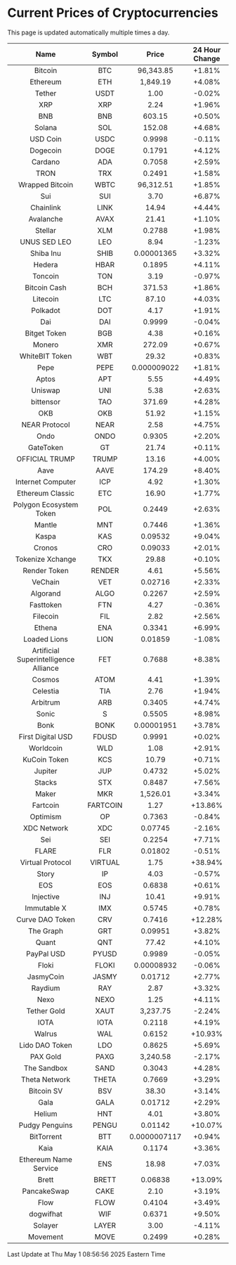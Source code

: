 # Current Prices of Cryptocurrencies
This page is updated automatically multiple times a day.

| Name | Symbol | Price | 24 Hour Change |
| :---: |:---:| :---: | :---: |
| Bitcoin | BTC | 96,343.85 | +1.81% |
| Ethereum | ETH | 1,849.19 | +4.08% |
| Tether | USDT | 1.00 | -0.02% |
| XRP | XRP | 2.24 | +1.96% |
| BNB | BNB | 603.15 | +0.50% |
| Solana | SOL | 152.08 | +4.68% |
| USD Coin | USDC | 0.9998 | -0.11% |
| Dogecoin | DOGE | 0.1791 | +4.12% |
| Cardano | ADA | 0.7058 | +2.59% |
| TRON | TRX | 0.2491 | +1.58% |
| Wrapped Bitcoin | WBTC | 96,312.51 | +1.85% |
| Sui | SUI | 3.70 | +6.87% |
| Chainlink | LINK | 14.94 | +4.44% |
| Avalanche | AVAX | 21.41 | +1.10% |
| Stellar | XLM | 0.2788 | +1.98% |
| UNUS SED LEO | LEO | 8.94 | -1.23% |
| Shiba Inu | SHIB | 0.00001365 | +3.32% |
| Hedera | HBAR | 0.1895 | +4.11% |
| Toncoin | TON | 3.19 | -0.97% |
| Bitcoin Cash | BCH | 371.53 | +1.86% |
| Litecoin | LTC | 87.10 | +4.03% |
| Polkadot | DOT | 4.17 | +1.91% |
| Dai | DAI | 0.9999 | -0.04% |
| Bitget Token | BGB | 4.38 | +0.16% |
| Monero | XMR | 272.09 | +0.67% |
| WhiteBIT Token | WBT | 29.32 | +0.83% |
| Pepe | PEPE | 0.000009022 | +1.81% |
| Aptos | APT | 5.55 | +4.49% |
| Uniswap | UNI | 5.38 | +2.63% |
| bittensor | TAO | 371.69 | +4.28% |
| OKB | OKB | 51.92 | +1.15% |
| NEAR Protocol | NEAR | 2.58 | +4.75% |
| Ondo | ONDO | 0.9305 | +2.20% |
| GateToken | GT | 21.74 | +0.11% |
| OFFICIAL TRUMP | TRUMP | 13.16 | +4.00% |
| Aave | AAVE | 174.29 | +8.40% |
| Internet Computer | ICP | 4.92 | +1.30% |
| Ethereum Classic | ETC | 16.90 | +1.77% |
| Polygon Ecosystem Token | POL | 0.2449 | +2.63% |
| Mantle | MNT | 0.7446 | +1.36% |
| Kaspa | KAS | 0.09532 | +9.04% |
| Cronos | CRO | 0.09033 | +2.01% |
| Tokenize Xchange | TKX | 29.88 | +0.10% |
| Render Token | RENDER | 4.61 | +5.56% |
| VeChain | VET | 0.02716 | +2.33% |
| Algorand | ALGO | 0.2267 | +2.59% |
| Fasttoken | FTN | 4.27 | -0.36% |
| Filecoin | FIL | 2.82 | +2.56% |
| Ethena | ENA | 0.3341 | +6.99% |
| Loaded Lions | LION | 0.01859 | -1.08% |
| Artificial Superintelligence Alliance | FET | 0.7688 | +8.38% |
| Cosmos | ATOM | 4.41 | +1.39% |
| Celestia | TIA | 2.76 | +1.94% |
| Arbitrum | ARB | 0.3405 | +4.74% |
| Sonic | S | 0.5505 | +8.98% |
| Bonk | BONK | 0.00001951 | +3.78% |
| First Digital USD | FDUSD | 0.9991 | +0.02% |
| Worldcoin | WLD | 1.08 | +2.91% |
| KuCoin Token | KCS | 10.79 | +0.71% |
| Jupiter | JUP | 0.4732 | +5.02% |
| Stacks | STX | 0.8487 | +7.56% |
| Maker | MKR | 1,526.01 | +3.34% |
| Fartcoin | FARTCOIN | 1.27 | +13.86% |
| Optimism | OP | 0.7363 | -0.84% |
| XDC Network | XDC | 0.07745 | -2.16% |
| Sei | SEI | 0.2254 | +7.71% |
| FLARE | FLR | 0.01802 | -0.51% |
| Virtual Protocol | VIRTUAL | 1.75 | +38.94% |
| Story | IP | 4.03 | -0.57% |
| EOS | EOS | 0.6838 | +0.61% |
| Injective | INJ | 10.41 | +9.91% |
| Immutable X | IMX | 0.5745 | +0.78% |
| Curve DAO Token | CRV | 0.7416 | +12.28% |
| The Graph | GRT | 0.09951 | +3.82% |
| Quant | QNT | 77.42 | +4.10% |
| PayPal USD | PYUSD | 0.9989 | -0.05% |
| Floki | FLOKI | 0.00008932 | -0.06% |
| JasmyCoin | JASMY | 0.01712 | +2.77% |
| Raydium | RAY | 2.87 | +3.32% |
| Nexo | NEXO | 1.25 | +4.11% |
| Tether Gold | XAUT | 3,237.75 | -2.24% |
| IOTA | IOTA | 0.2118 | +4.19% |
| Walrus | WAL | 0.6152 | +10.93% |
| Lido DAO Token | LDO | 0.8625 | +5.69% |
| PAX Gold | PAXG | 3,240.58 | -2.17% |
| The Sandbox | SAND | 0.3043 | +4.28% |
| Theta Network | THETA | 0.7669 | +3.29% |
| Bitcoin SV | BSV | 38.30 | +3.14% |
| Gala | GALA | 0.01712 | +2.29% |
| Helium | HNT | 4.01 | +3.80% |
| Pudgy Penguins | PENGU | 0.01142 | +10.07% |
| BitTorrent | BTT | 0.0000007117 | +0.94% |
| Kaia | KAIA | 0.1174 | +3.36% |
| Ethereum Name Service | ENS | 18.98 | +7.03% |
| Brett | BRETT | 0.06838 | +13.09% |
| PancakeSwap | CAKE | 2.10 | +3.19% |
| Flow | FLOW | 0.4104 | +3.49% |
| dogwifhat | WIF | 0.6371 | +9.50% |
| Solayer | LAYER | 3.00 | -4.11% |
| Movement | MOVE | 0.2499 | +0.28% |

Last Update at Thu May  1 08:56:56 2025 Eastern Time